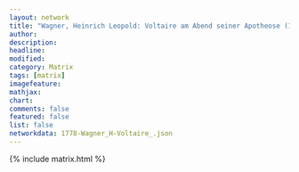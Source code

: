 ```yaml
---
layout: network
title: "Wagner, Heinrich Leopold: Voltaire am Abend seiner Apotheose (1778)"
author:
description:
headline:
modified:
category: Matrix
tags: [matrix]
imagefeature: 
mathjax: 
chart: 
comments: false
featured: false
list: false
networkdata: 1778-Wagner_H-Voltaire_.json
---
```

{% include matrix.html %}
